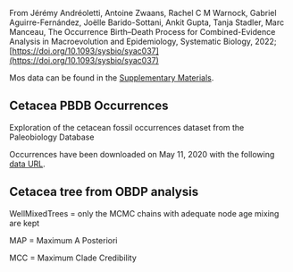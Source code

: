 From Jérémy Andréoletti, Antoine Zwaans, Rachel C M Warnock, Gabriel Aguirre-Fernández, Joëlle Barido-Sottani, Ankit Gupta, Tanja Stadler, Marc Manceau, The Occurrence Birth–Death Process for Combined-Evidence Analysis in Macroevolution and Epidemiology, Systematic Biology, 2022; [https://doi.org/10.1093/sysbio/syac037](https://doi.org/10.1093/sysbio/syac037)

Mos data can be found in the [Supplementary Materials](https://doi.org/10.5061/dryad.p8cz8w9rq).

## Cetacea PBDB Occurrences
Exploration of the cetacean fossil occurrences dataset from the Paleobiology Database

Occurrences have been downloaded on May 11, 2020 with the following [data URL](http://paleobiodb.org/data1.2/occs/list.csv?datainfo&rowcount&base_name=Cetacea&show=full,classext,lith).

## Cetacea tree from OBDP analysis
WellMixedTrees = only the MCMC chains with adequate node age mixing are kept

MAP = Maximum A Posteriori

MCC = Maximum Clade Credibility
